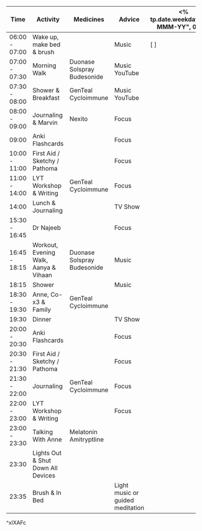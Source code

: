 | Time          | Activity                              | Medicines                    | Advice                           | <% tp.date.weekday("DD-MMM-YY", 0) %> | <% tp.date.weekday("DD-MMM-YY", 1) %> | <% tp.date.weekday("DD-MMM-YY", 2) %> | <% tp.date.weekday("DD-MMM-YY", 3) %> | <% tp.date.weekday("DD-MMM-YY", 4) %> | <% tp.date.weekday("DD-MMM-YY", 5) %> | <% tp.date.weekday("DD-MMM-YY", 6) %> |
| ------------- | ------------------------------------- | ---------------------------- | -------------------------------- | ------------------------------------- | ------------------------------------- | ------------------------------------- | ------------------------------------- | ------------------------------------- | ------------------------------------- | ------------------------------------- |
| 06:00 - 07:00 | Wake up, make bed & brush             |                              | Music                            | [ ]                                   | [ ]                                   | [ ]                                   | [ ]                                   | [ ]                                   | [ ]                                   | [ ]                                   |
| 07:00 - 07:30 | Morning Walk                          | Duonase  Solspray Budesonide | Music  YouTube                   |                                       |                                       |                                       |                                       |                                       |                                       |                                       |
| 07:30 - 08:00 | Shower & Breakfast                    | GenTeal Cycloimmune          | Music YouTube                    |                                       |                                       |                                       |                                       |                                       |                                       |                                       |
| 08:00 - 09:00 | Journaling & Marvin                   | Nexito                       | Focus                            |                                       |                                       |                                       |                                       |                                       |                                       |                                       |
| 09:00         | Anki Flashcards                       |                              | Focus                            |                                       |                                       |                                       |                                       |                                       |                                       |                                       |
| 10:00 - 11:00 | First Aid / Sketchy / Pathoma         |                              | Focus                            |                                       |                                       |                                       |                                       |                                       |                                       |                                       |
| 11:00 - 14:00 | LYT Workshop & Writing                | GenTeal Cycloimmune          | Focus                            |                                       |                                       |                                       |                                       |                                       |                                       |                                       |
| 14:00         | Lunch & Journaling                    |                              | TV Show                          |                                       |                                       |                                       |                                       |                                       |                                       |                                       |
| 15:30 - 16:45 | Dr Najeeb                             |                              | Focus                            |                                       |                                       |                                       |                                       |                                       |                                       |                                       |
| 16:45 - 18:15 | Workout, Evening Walk, Aanya & Vihaan | Duonase  Solspray Budesonide | Music                            |                                       |                                       |                                       |                                       |                                       |                                       |                                       |
| 18:15         | Shower                                |                              | Music                            |                                       |                                       |                                       |                                       |                                       |                                       |                                       |
| 18:30 - 19:30 | Anne, Co-x3 & Family                  | GenTeal Cycloimmune          |                                  |                                       |                                       |                                       |                                       |                                       |                                       |                                       |
| 19:30         | Dinner                                |                              | TV Show                          |                                       |                                       |                                       |                                       |                                       |                                       |                                       |
| 20:00 - 20:30 | Anki Flashcards                       |                              | Focus                            |                                       |                                       |                                       |                                       |                                       |                                       |                                       |
| 20:30 - 21:30 | First Aid / Sketchy / Pathoma         |                              | Focus                            |                                       |                                       |                                       |                                       |                                       |                                       |                                       |
| 21:30 - 22:00 | Journaling                            | GenTeal Cycloimmune          | Focus                            |                                       |                                       |                                       |                                       |                                       |                                       |                                       |
| 22:00 - 23:00 | LYT Workshop & Writing                |                              | Focus                            |                                       |                                       |                                       |                                       |                                       |                                       |                                       |
| 23:00 - 23:30 | Talking With Anne                     | Melatonin Amitryptline       |                                  |                                       |                                       |                                       |                                       |                                       |                                       |                                       |
| 23:30         | Lights Out & Shut Down All Devices    |                              |                                  |                                       |                                       |                                       |                                       |                                       |                                       |                                       |
| 23:35         | Brush & In Bed                        |                              | Light music or guided meditation |                                       |                                       |                                       |                                       |                                       |                                       |                                       |
^xlXAFc

